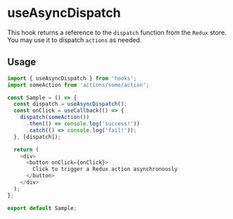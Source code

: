 # useAsyncDispatch

This hook returns a reference to the `dispatch` function from the `Redux` store. You may use it to dispatch `actions` as needed.

## Usage

```javascript
import { useAsyncDispatch } from 'hooks';
import someAction from 'actions/some/action';

const Sample = () => {
  const dispatch = useAsyncDispatch();
  const onClick = useCallback(() => {
    dispatch(someAction())
      .then(() => console.log('success!'))
      .catch(() => console.log('fail!'));
  }, [dispatch]);

  return (
    <div>
      <button onClick={onClick}>
        Click to trigger a Redux action asynchronously
      </button>
    </div>
  );
};

export default Sample;
```

